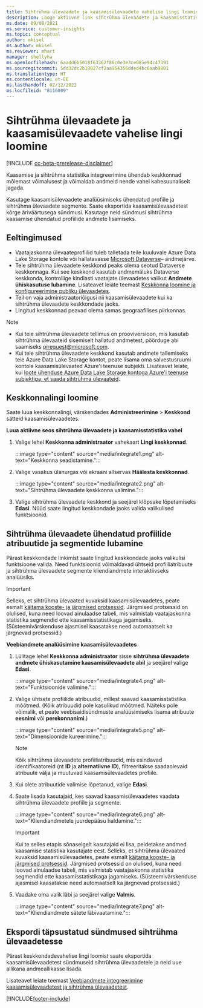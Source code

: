 ```yaml
---
title: Sihtrühma ülevaadete ja kaasamisülevaadete vahelise lingi loomine
description: Looge aktiivne link sihtrühma ülevaadete ja kaasamisstatistika vahel, et võimaldada andmete kahesuunalist jagamist.
ms.date: 09/08/2021
ms.service: customer-insights
ms.topic: conceptual
author: mkisel
ms.author: mkisel
ms.reviewer: mhart
manager: shellyha
ms.openlocfilehash: 6aadd6b5018f63362f86c0e3e3ce085e94c47391
ms.sourcegitcommit: 5dd32dc2b18027cf2aa954356dded4bc6aab9801
ms.translationtype: HT
ms.contentlocale: et-EE
ms.lasthandoff: 02/12/2022
ms.locfileid: "8116009"
---
```

# <a name="create-a-link-between-audience-insights-and-engagement-insights"></a>Sihtrühma ülevaadete ja kaasamisülevaadete vahelise lingi loomine

[!INCLUDE [cc-beta-prerelease-disclaimer](includes/cc-beta-prerelease-disclaimer.md)]

Kaasamise ja sihtrühma statistika integreerimine ühendab keskkonnad mõlemast võimalusest ja võimaldab andmeid nende vahel kahesuunaliselt jagada.

Kasutage kaasamisülevaadete analüüsimiseks ühendatud profiile ja sihtrühma ülevaadete segmente. Saate eksportida kaasamisülevaadetest kõrge äriväärtusega sündmusi. Kasutage neid sündmusi sihtrühma kaasamise ühendatud profiilide andmete lisamiseks.

## <a name="prerequisites"></a>Eeltingimused

- Vaatajaskonna ülevaateprofiilid tuleb talletada teile kuuluvale Azure Data Lake Storage kontole või hallatavasse [Microsoft Dataverse](/powerapps/maker/data-platform/data-platform-intro)&ndash; andmejärve. 
- Teie sihtrühma ülevaadete keskkond peaks olema seotud Dataverse keskkonnaga. Kui see keskkond kasutab andmemäluks Dataverse keskkonda, kontrollige kindlasti vaatajate ülevaadetes valikut **Andmete ühiskasutuse lubamine**. Lisateavet leiate teemast [Keskkonna loomine ja konfigureerimine publiku ülevaadetes](../audience-insights/create-environment.md).
- Teil on vaja administraatoriõigusi nii kaasamisülevaadete kui ka sihtrühma ülevaadete keskkondade jaoks.
- Lingitud keskkonnad peavad olema samas geograafilises piirkonnas.

> [!NOTE]
> - Kui teie sihtrühma ülevaadete tellimus on prooviversioon, mis kasutab sihtrühma ülevaateid sisemiselt hallatud andmetest, pöörduge abi saamiseks [pirequest@microsoft.com](mailto:pirequest@microsoft.com). 
> - Kui teie sihtrühma ülevaadete keskkond kasutab andmete tallemiseks teie Azure Data Lake Storage kontot, peate lisama oma salvestusruumi kontole kaasamisülevaated Azure'i teenuse subjekti. Lisateavet leiate, kui [loote ühenduse Azure Data Lake Storage kontoga Azure'i teenuse subjektiga, et saada sihtrühma ülevaateid](../audience-insights/connect-service-principal.md). 


## <a name="create-an-environment-link"></a>Keskkonnalingi loomine

Saate luua keskkonnalingi, värskendades **Administreerimine** > **Keskkond** sätteid kaasamisülevaadetes.

**Luua aktiivne seos sihtrühma ülevaadete ja kaasamisstatistika vahel**

1. Valige lehel **Keskkonna administraator** vahekaart **Lingi keskkonnad**.

    :::image type="content" source="media/integrate1.png" alt-text="Keskkonna seadistamine.":::

1. Valige vasakus ülanurgas või ekraani allservas **Häälesta keskkonnad**.

     :::image type="content" source="media/integrate2.png" alt-text="Sihtrühma ülevaadete keskkonna valimine.":::

1. Valige sihtrühma ülevaadete keskkond ja seejärel klõpsake lõpetamiseks **Edasi**. Nüüd saate lingitud keskkondade jaoks valida valikulised funktsioonid.
 
## <a name="enable-audience-insights-unified-profiles-attributes-and-segments"></a>Sihtrühma ülevaadete ühendatud profiilide atribuutide ja segmentide lubamine

Pärast keskkondade linkimist saate lingitud keskkondade jaoks valikulisi funktsioone valida. Need funktsioonid võimaldavad ühtseid profiiliatribuute ja sihtrühma ülevaadete segmente kliendiandmete interaktiivseks analüüsiks.

> [!IMPORTANT]
> Selleks, et sihtrühma ülevaated kuvaksid kaasamisülevaadetes, peate esmalt [käitama kooste- ja järgmised protsessid](../audience-insights/merge-entities.md). Järgmised protsessid on olulised, kuna need loovad ainulaadse tabeli, mis valmistab vaatajaskonna statistika segmendid ette kaasamisstatistikaga jagamiseks. (Süsteemivärskenduse ajasmisel kaasatakse need automaatselt ka järgnevad protsessid.)

**Veebiandmete analüüsimine kaasamisülevaadetes**

1. Lülitage lehel **Keskkonna administraator** sisse **sihtrühma ülevaadete andmete ühiskasutamine kaasamisülevaadete abil** ja seejärel valige **Edasi**.

    :::image type="content" source="media/integrate4.png" alt-text="Funktsioonide valimine.":::

1. Valige ühtsete profiilide atribuudid, millest saavad kaasamisstatistika mõõtmed. (Kõik atribuudid pole kasulikud mõõtmed. Näiteks pole võimalik, et peate veebisaidisündmuste analüüsimiseks lisama atribuute **eesnimi** või **perekonnanimi**.)

    :::image type="content" source="media/integrate5.png" alt-text="Dimensioonide kureerimine.":::

   >[!NOTE]
   > Kõik sihtrühma ülevaadete profiiliatribuudid, mis esindavad identifikaatoreid (nt **ID** ja **alternatiivne ID**), filtreeritakse saadaolevaid atribuute välja ja muutuvad kaasamisülevaadetes profiile.

1. Kui olete atribuutide valimise lõpetanud, valige **Edasi**.
1. Saate lisada kasutajaid, kes saavad kaasamisülevaadetes vaadata sihtrühma ülevaadete profiile ja segmente.

    :::image type="content" source="media/integrate6.png" alt-text="Kliendiandmetele juurdepääsu haldamine.":::

   > [!IMPORTANT]
   > Kui te selles etapis sõnaselgelt kasutajaid ei lisa, peidetakse andmed kaasamise statistika kasutajate eest.
   > Selleks, et sihtrühma ülevaated kuvaksid kaasamisülevaadetes, peate esmalt [käitama kooste- ja järgmised protsessid](../audience-insights/merge-entities.md). Järgmised protsessid on olulised, kuna need loovad ainulaadse tabeli, mis valmistab vaatajaskonna statistika segmendid ette kaasamisstatistikaga jagamiseks. (Süsteemivärskenduse ajasmisel kaasatakse need automaatselt ka järgnevad protsessid.)

1. Vaadake oma valik läbi ja seejärel valige **Valmis**.

    :::image type="content" source="media/integrate7.png" alt-text="Kliendiandmete sätete läbivaatamine.":::

## <a name="export-refined-events-to-audience-insights"></a>Ekspordi täpsustatud sündmused sihtrühma ülevaadetesse

Pärast keskkondadevahelise lingi loomist saate eksportida kaasamisülevaadetest sündmuseid sihtrühma ülevaadetele ja neid uue allikana andmeallikasse lisada. 

Lisateavet leiate teemast [Veebiandmete integreerimine kaasamisülevaadetest ja sihtrühma ülevaadetest](../audience-insights/integrate-engagement-insights.md).

<!--
## Share engagement insights refined events with audience insights

After you create a link between environments, a new option becomes available for you to share [refined events](refined-events.md) with audience insights.

Consider the following when creating refined events for audience insights: 

- Provide a meaningful name for the refined event. It will be used as an activity name in audience insights.
- Select at least the following properties to create an activity in audience insights: 
    - Signal.Action.Name indicates the activity details.
    - Signal.User.Id maps with the customer ID.
    - Signal.View.Uri is a web address as a basis for segments or measures.
    - Signal.Export.Id is a primary key for events.
    - Signal.Timestamp determines the date and time for the activity.

To share refined events:

1. From the engagement insights menu, select **Data** and then select the **Events** tab.
2. On the **Action** menu, select **Share as activity**.

    :::image type="content" source="media/integrate8.png" alt-text="Data shared events settings.":::

3. You can view and stop actively shared events on the **Export and Sharing** tab.
4. -- per Michael K, we need a mock here (Mukesh needs to update to reflect what happens in AUI once a user shares a refined event (i.e. no longer AUI, data wrangler needs to go discover data in the storage, the shared event is available as a DS and entity, correct?)

### Attach refined events shared as activities to unified profiles in audience insights

You can bring customer web activity data from engagement insights into audience insights. In addition to transactional, demographic, or behavioral data, you can view activities on the web in unified customer profiles. You can then use these profiles to get insights such as segments, measures, and predictions for audience activation.

Follow the steps in [data unification](../audience-insights/data-unification.md) to map, match, and merge website authentication information to unified profiles in audience insights.

You can also share refined events that are now available in audience insights, identified as data sources and entities. 

Next, you can relate event data from engagement insights as unified activities in customer profiles.

### Relate refined event data as an activity of a customer profile

After unifying the data, you can configure the activity for the customer profile. For more information, go to [Customer activities](../audience-insights/activities.md).

:::image type="content" source="media/web-event-activity.png" alt-text="Activities page with expanded Edit activity pane.":::

Next, configure the new activity by using mapping elements: 

- **Primary Key**: Signal.Export.Id, a unique ID that is available for every event record in engagement insights. This property is automatically generated.

- **Timestamp**: Signal.Timestamp in the event property.

- **Event**: Signal.Name, the event name that you want to track.

- **Web address**: Signal.View.Uri that refers to the URI of the page that created the event.

- **Details**: Signal.Action.Name to represent the information to associate with the event. The selected property in this case indicates that the event is for email promotion.

- **Activity type**: In this example, we choose the existing activity type WebLog. This selection is a useful filter option to run prediction models or create segments based on this activity type.

- **Set up relationship**: This important setting ties the activity to existing customer profiles. **Signal.User.Id** is the identifier configured in the SDK to be collected. It relates to the user ID in other data sources that are configured in audience insights. 

This example configures the relationship between Signal.User.Id and RetailCustomers:CustomerRetailId, which is the primary key that was identified in the map step of the data unification process.

After processing the activities, you can review customer records and open a customer card to see activities from engagement insights in the timeline. 

> [!TIP]
> To find a customer ID that has an engagement insights activity, go to **Entities** and preview the data for the UnifiedActivity entity. **ActivityTypeDisplay = WebLog** contains the engagement insights activity configured in the preceding example. Copy the customer ID for one of those records and search<!--note from editor: Edit okay? I couldn't quite follow this.-- > for that ID on the **Customers** page.

--> 

[!INCLUDE[footer-include](../includes/footer-banner.md)]
